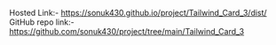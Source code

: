 Hosted Link:- https://sonuk430.github.io/project/Tailwind_Card_3/dist/
GitHub repo link:- https://github.com/sonuk430/project/tree/main/Tailwind_Card_3
